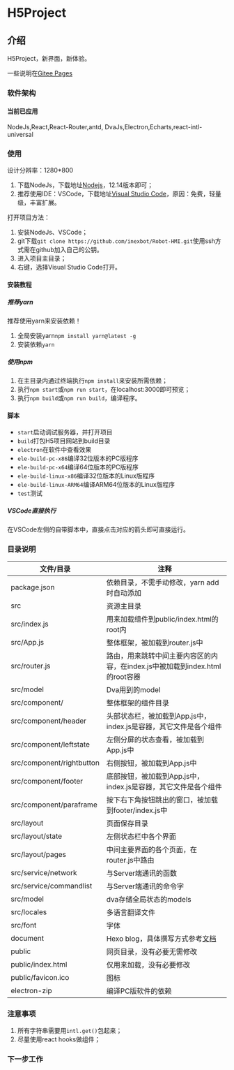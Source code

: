 # H5Project

## 介绍

H5Project，新界面，新体验。

一些说明在[Gitee Pages](http://mintotea.gitee.io/h5project/)

### 软件架构

#### 当前已应用

NodeJs,React,React-Router,antd, DvaJs,Electron,Echarts,react-intl-universal

### 使用

设计分辨率：1280*800

1. 下载NodeJs，下载地址[Nodejs](http://nodejs.cn/)，12.14版本即可；
2. 推荐使用IDE：VSCode，下载地址[Visual Studio Code](https://code.visualstudio.com/)，原因：免费，轻量级，丰富扩展。

打开项目方法：

1. 安装NodeJs、VSCode；
2. git下载`git clone https://github.com/inexbot/Robot-HMI.git`使用ssh方式需在github加入自己的公钥。
3. 进入项目主目录；
4. 右键，选择Visual Studio Code打开。

#### 安装教程

##### 推荐yarn

推荐使用yarn来安装依赖！

1. 全局安装yarn`npm install yarn@latest -g`
2. 安装依赖`yarn`

##### 使用npm

1. 在主目录内通过终端执行`npm install`来安装所需依赖；
2. 执行`npm start`或`npm run start`，在localhost:3000即可预览；
3. 执行`npm build`或`npm run build`，编译程序。

#### 脚本

+ `start`启动调试服务器，并打开项目
+ `build`打包H5项目网站到build目录
+ `electron`在软件中查看效果
+ `ele-build-pc-x86`编译32位版本的PC版程序
+ `ele-build-pc-x64`编译64位版本的PC版程序
+ `ele-build-linux-x86`编译32位版本的Linux版程序
+ `ele-build-linux-ARM64`编译ARM64位版本的Linux版程序
+ `test`测试

##### VSCode直接执行

在VSCode左侧的自带脚本中，直接点击对应的箭头即可直接运行。

### 目录说明

| 文件/目录 | 注释 |
| ----- | ----- |
| package.json | 依赖目录，不需手动修改，yarn add时自动添加 |
| src | 资源主目录 |
| src/index.js | 用来加载组件到public/index.html的root内 |
| src/App.js | 整体框架，被加载到router.js中 |
| src/router.js | 路由，用来跳转中间主要内容区的内容，在index.js中被加载到index.html的root容器 |
| src/model | Dva用到的model |
| src/component/ | 整体框架的组件目录 |
| src/component/header | 头部状态栏，被加载到App.js中，index.js是容器，其它文件是各个组件 |
| src/component/leftstate | 左侧分屏的状态查看，被加载到App.js中 |
| src/component/rightbutton | 右侧按钮，被加载到App.js中 |
| src/component/footer | 底部按钮，被加载到App.js中，index.js是容器，其它文件是各个组件 |
| src/component/paraframe | 按下右下角按钮跳出的窗口，被加载到footer/index.js中 |
| src/layout | 页面保存目录 |
| src/layout/state | 左侧状态栏中各个界面 |
| src/layout/pages | 中间主要界面的各个页面，在router.js中路由 |
| src/service/network | 与Server端通讯的函数 |
| src/service/commandlist | 与Server端通讯的命令字 |
| src/model | dva存储全局状态的models |
| src/locales | 多语言翻译文件 |
| src/font | 字体 |
| document | Hexo blog，具体撰写方式参考[文档](https://hexo.io/zh-cn/docs/index.html) |
| public | 网页目录，没有必要无需修改 |
| public/index.html | 仅用来加载，没有必要修改 |
| public/favicon.ico | 图标 |
| electron-zip | 编译PC版软件的依赖 |

### 注意事项

1. 所有字符串需要用`intl.get()`包起来；
2. 尽量使用react hooks做组件；

### 下一步工作

